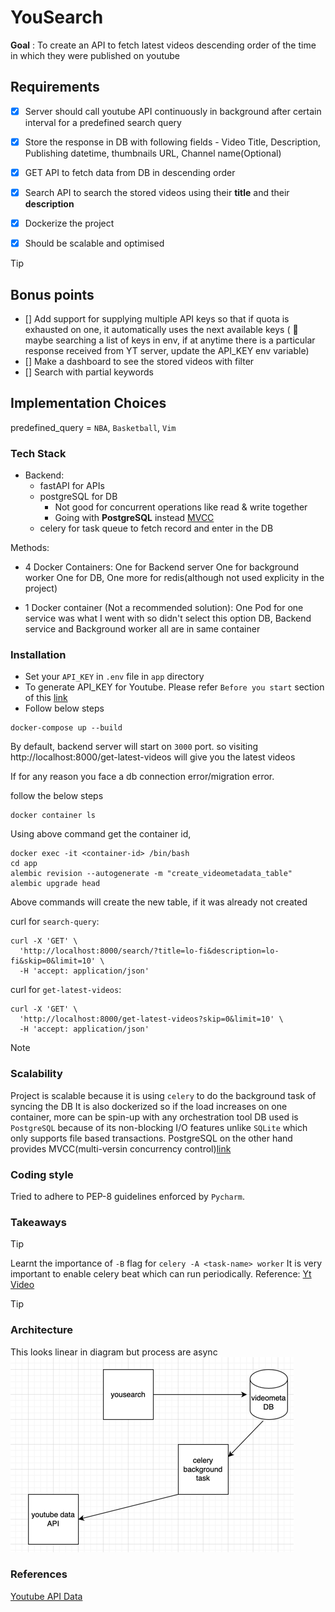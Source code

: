 # YouSearch

__Goal__ : To create an API to fetch latest videos descending order of the time in which they were published on youtube


## Requirements

- [x] Server should call youtube API continuously in background after certain interval for a predefined search query

- [x] Store the response in DB with following fields - Video Title, Description, Publishing datetime, thumbnails URL, Channel name(Optional)

- [x] GET API to fetch data from DB in descending order
- [x] Search API to search the stored videos using their __title__ and their __description__
- [x] Dockerize the project
- [x] Should be scalable and optimised

> [!Tip] 
> ## Bonus points

- [] Add support for supplying multiple API keys so that if quota is exhausted on one, it automatically uses the next available keys ( :thinking: maybe searching a list of keys in env, if at anytime there is a particular response received from YT server, update the API_KEY env variable)
- [] Make a dashboard to see the stored videos with filter
- [] Search with partial keywords


## Implementation Choices

predefined_query = `NBA`, `Basketball`, `Vim`





### Tech Stack

- Backend:
    - fastAPI for APIs
    - postgreSQL for DB
        - Not good for concurrent operations like read & write together
        - Going with __PostgreSQL__ instead [MVCC](https://www.postgresql.org/docs/7.1/mvcc.html)
    - celery for task queue to fetch record and enter in the DB

Methods:
- 4 Docker Containers:
    One for Backend server
    One for background worker
    One for DB, One more for redis(although not used explicity in the project)

- 1 Docker container (Not a recommended solution):
    One Pod for one service was what I went with so didn't select this option
    DB, Backend service and Background worker all are in same container


### Installation

- Set your `API_KEY` in `.env` file in `app` directory
- To generate API_KEY for Youtube. Please refer `Before you start` section of this [link](https://developers.google.com/youtube/v3/getting-started)
- Follow below steps
```shell
docker-compose up --build
```

By default, backend server will start on `3000` port. so visiting 
http://localhost:8000/get-latest-videos will give you the latest videos

If for any reason you face a db connection error/migration error.

follow the below steps

```shell
docker container ls
```
Using above command get the container id,

```shell
docker exec -it <container-id> /bin/bash
cd app
alembic revision --autogenerate -m "create_videometadata_table"
alembic upgrade head
```

Above commands will create the new table, if it was already not created

curl for `search-query`:

```shell
curl -X 'GET' \
  'http://localhost:8000/search/?title=lo-fi&description=lo-fi&skip=0&limit=10' \
  -H 'accept: application/json'
```

curl for `get-latest-videos`:

```shell
curl -X 'GET' \
  'http://localhost:8000/get-latest-videos?skip=0&limit=10' \
  -H 'accept: application/json'
```

> [!Note]
> ### Scalability

Project is scalable because it is using `celery` to do the background task of syncing the DB
It is also dockerized so if the load increases on one container, more can be spin-up with any orchestration tool
DB used is `PostgreSQL` because of its non-blocking I/O features unlike `SQLite` which only supports file based transactions.
PostgreSQL on the other hand provides MVCC(multi-versin concurrency control)[link](https://www.postgresql.org/docs/7.1/mvcc.html)

### Coding style

Tried to adhere to PEP-8 guidelines enforced by `Pycharm`.



### Takeaways

> [!Tip]
> Learnt the importance of `-B` flag for `celery -A <task-name> worker`
It is very important to enable celery beat which can run periodically.
Reference: [Yt Video](https://youtu.be/BR8RXQRpl7U?si=s37xqrDXMu0i4tx3)

> [!Tip]
> ### Architecture
> This looks linear in diagram but process are async
> ![img.png](img.png)

### References


[Youtube API Data](https://developers.google.com/youtube/v3/docs/search/list?apix=true&apix_params=%7B%22part%22:%5B%22snippet%22%5D,%22q%22:%22NBA%22%7D)







